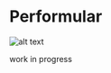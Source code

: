 # Performular
![alt text](https://travis-ci.org/ma-coding/performular.svg?branch=master "Build")


work in progress
